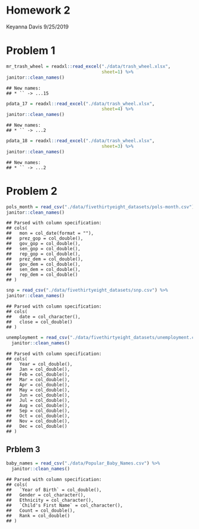 Homework 2
================
Keyanna Davis
9/25/2019

Problem 1
=========

``` r
mr_trash_wheel = readxl::read_excel("./data/trash_wheel.xlsx",
                                    sheet=1) %>% 
janitor::clean_names()
```

    ## New names:
    ## * `` -> ...15

``` r
pdata_17 = readxl::read_excel("./data/trash_wheel.xlsx",
                                    sheet=4) %>% 
janitor::clean_names()
```

    ## New names:
    ## * `` -> ...2

``` r
pdata_18 = readxl::read_excel("./data/trash_wheel.xlsx",
                                    sheet=3) %>% 
janitor::clean_names()
```

    ## New names:
    ## * `` -> ...2

Problem 2
=========

``` r
pols_month = read_csv("./data/fivethirtyeight_datasets/pols-month.csv") %>% 
janitor::clean_names()
```

    ## Parsed with column specification:
    ## cols(
    ##   mon = col_date(format = ""),
    ##   prez_gop = col_double(),
    ##   gov_gop = col_double(),
    ##   sen_gop = col_double(),
    ##   rep_gop = col_double(),
    ##   prez_dem = col_double(),
    ##   gov_dem = col_double(),
    ##   sen_dem = col_double(),
    ##   rep_dem = col_double()
    ## )

``` r
snp = read_csv("./data/fivethirtyeight_datasets/snp.csv") %>% 
janitor::clean_names()
```

    ## Parsed with column specification:
    ## cols(
    ##   date = col_character(),
    ##   close = col_double()
    ## )

``` r
unemployment = read_csv("./data/fivethirtyeight_datasets/unemployment.csv") %>% 
  janitor::clean_names()
```

    ## Parsed with column specification:
    ## cols(
    ##   Year = col_double(),
    ##   Jan = col_double(),
    ##   Feb = col_double(),
    ##   Mar = col_double(),
    ##   Apr = col_double(),
    ##   May = col_double(),
    ##   Jun = col_double(),
    ##   Jul = col_double(),
    ##   Aug = col_double(),
    ##   Sep = col_double(),
    ##   Oct = col_double(),
    ##   Nov = col_double(),
    ##   Dec = col_double()
    ## )

Prblem 3
--------

``` r
baby_names = read_csv("./data/Popular_Baby_Names.csv") %>% 
  janitor::clean_names()
```

    ## Parsed with column specification:
    ## cols(
    ##   `Year of Birth` = col_double(),
    ##   Gender = col_character(),
    ##   Ethnicity = col_character(),
    ##   `Child's First Name` = col_character(),
    ##   Count = col_double(),
    ##   Rank = col_double()
    ## )
